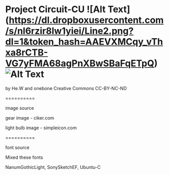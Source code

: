 Project Circuit-CU
![Alt Text] (https://dl.dropboxusercontent.com/s/nl6rzir8lw1yiei/Line2.png?dl=1&token_hash=AAEVXMCqy_vThxa8rCTB-VG7yFMA68agPnXBwSBaFqETpQ)
![Alt Text](https://photos-2.dropbox.com/t/0/AAASMaPgWdWNB6IueYJEhZlxQi8kAsosFf3PRRb61lWmog/12/189603184/png/1024x768/3/1398160800/0/2/ccicon.png/sRhjjLiiSwnYV4gFTzrYVL2kP8gUYigGoxZHU2ZiVhk)
==========
by He.W and onebone
Creative Commons
CC-BY-NC-ND

==========

image source

gear image - ciker.com

light bulb image - simpleicon.com

==========

font source

Mixed these fonts

NanumGothicLight, SonySketchEF, Ubuntu-C
